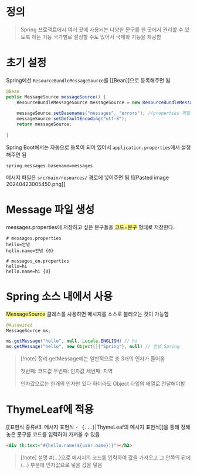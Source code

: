 # 정의

>Spring 프로젝트에서 여러 곳에 사용되는 다양한 문구를 한 곳에서 관리할 수 있도록 하는 기능
>국가별로 설정할 수도 있어서 국제화 기능을 제공함

# 초기 설정

Spring에선 `ResourceBundleMessageSource`를 [[Bean]]으로 등록해주면 됨
```java
@Bean
public MessageSource messageSource() {
	ResourceBundleMessageSource messageSource = new ResourceBundleMessageSource();
	
	messageSource.setBasenames("messages", "errors"); //properties 파일명
    messageSource.setDefaultEncoding("utf-8");
    return messageSource;
	
}
```

Spring Boot에서는 자동으로 등록이 되어 있어서 `application.properties`에서 설정해주면 됨
```properties
spring.messages.basename=messages
```

메시지 파일은 `src/main/resources/` 경로에 넣어주면 됨
![[Pasted image 20240423005450.png]]

# Message 파일 생성

messages.properties에 저장하고 싶은 문구들을 <span style="background:#fff88f">코드=문구</span> 형태로 저장한다.
```properties
# messages.properties
hello=안녕
hello.name=안녕 {0}
```
```properties
# messages_en.properties
hello=hi
hello.name=hi {0}
```

# Spring 소스 내에서 사용

<span style="background:#fff88f">MessageSource</span> 클래스를 사용하면 메시지를 소스로 불러오는 것이 가능함
```java
@Autowired
MessageSource ms;

ms.getMessage("hello", null, Locale.ENGLISH) // hi
ms.getMessage("hello", new Object[]{"Spring"}, null) // 안녕 Spring
```
>[!note] 정리
>getMessage에는 일반적으로 총 3개의 인자가 들어옴
>
>첫번째: 코드값
>두번째: 인자값
>세번째: 지역
>
>인자값으로는 한개의 인자만 있다 하더라도 Object 타입의 배열로 전달해야함

# ThymeLeaf에 적용

[[표현식 종류#3. 메시지 표현식 - ` {...}`|ThymeLeaf의 메시지 표현식]]을 통해 정해놓은 문구를 코드를 입력하여 가져올 수 있음
```html
<div th:text="#{hello.name(${user.name})}"></h2>
```
>[!note] 설명
>#{...}으로 메시지의 코드를 입력하여 값을 가져오고 그 안쪽의 뒤에 (...) 부분에 인자값으로 넣을 값을 넣음